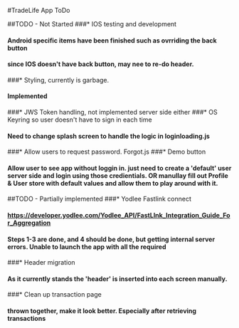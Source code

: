 #TradeLife App ToDo

##TODO - Not Started
###* IOS testing and development
#### Android specific items have been finished such as ovrriding the back button
#### since IOS doesn't have back button, may nee to re-do header.
###* Styling, currently is garbage.
#### Implemented
###* JWS Token handling, not implemented server side either
###* OS Keyring so user doesn't have to sign in each time
#### Need to change splash screen to handle the logic in loginloading.js
###* Allow users to request password. Forgot.js
###* Demo button
#### Allow user to see app without loggin in. just need to create a 'default' user server side and login using those credientials. OR manullay fill out Profile & User store with default values and allow them to play around with it.

##TODO - Partially implemented
###* Yodlee Fastlink connect
#### https://developer.yodlee.com/Yodlee_API/FastLInk_Integration_Guide_For_Aggregation
#### Steps 1-3 are done, and 4 should be done, but getting internal server errors. Unable to launch the app with all the required
###* Header migration
#### As it currently stands the 'header' is inserted into each screen manually.
###* Clean up transaction page
#### thrown together, make it look better. Especially after retrieving transactions
